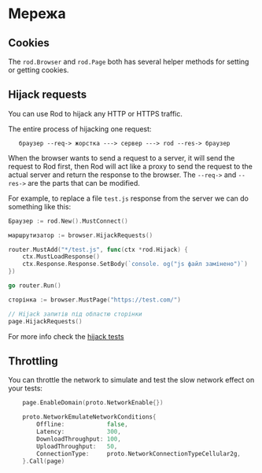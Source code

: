 # Мережа

## Cookies

The `rod.Browser` and `rod.Page` both has several helper methods for setting or getting cookies.

## Hijack requests

You can use Rod to hijack any HTTP or HTTPS traffic.

The entire process of hijacking one request:

```text
   браузер --req-> жорстка ---> сервер ---> rod --res-> браузер
```

When the browser wants to send a request to a server, it will send the request to Rod first, then Rod will act like a proxy to send the request to the actual server and return the response to the browser. The `--req->` and `--res->` are the parts that can be modified.

For example, to replace a file `test.js` response from the server we can do something like this:

```go
Браузер := rod.New().MustConnect()

маршрутизатор := browser.HijackRequests()

router.MustAdd("*/test.js", func(ctx *rod.Hijack) {
    ctx.MustLoadResponse()
    ctx.Response.Response.SetBody(`console. og("js файл замінено")`)
})

go router.Run()

сторінка := browser.MustPage("https://test.com/")

// Hijack запитів під областю сторінки
page.HijackRequests()
```

For more info check the [hijack tests](https://github.com/go-rod/rod/blob/master/hijack_test.go)

## Throttling

You can throttle the network to simulate and test the slow network effect on your tests:

```go
    page.EnableDomain(proto.NetworkEnable{})

    proto.NetworkEmulateNetworkConditions{
        Offline:            false,
        Latency:            300,
        DownloadThroughput: 100,
        UploadThroughput:   50,
        ConnectionType:     proto.NetworkConnectionTypeCellular2g,
    }.Call(page)
```
